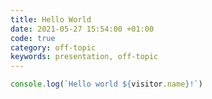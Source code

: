 ```yaml
---
title: Hello World
date: 2021-05-27 15:54:00 +01:00
code: true
category: off-topic
keywords: presentation, off-topic
---
```


```typescript
console.log(`Hello world ${visitor.name}!`)
```
